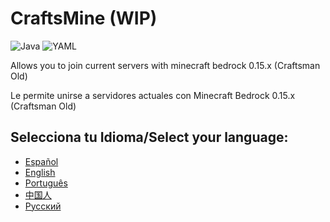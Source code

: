 # CraftsMine (WIP)

![Java](https://img.shields.io/badge/java-%23ED8B00.svg?style=for-the-badge&logo=openjdk&logoColor=white)
![YAML](https://img.shields.io/badge/yaml-%23ffffff.svg?style=for-the-badge&logo=yaml&logoColor=151515)

Allows you to join current servers with minecraft bedrock 0.15.x (Craftsman Old)

Le permite unirse a servidores actuales con Minecraft Bedrock 0.15.x (Craftsman Old)

## Selecciona tu Idioma/Select your language:
  - [Español](https://github.com/Trollhunters501/Craftsmine/blob/main/Espa%C3%B1ol/LEAME.md)
  - [English](https://github.com/Trollhunters501/Craftsmine/blob/main/English/README.md)
  - [Português](https://github.com/Trollhunters501/Craftsmine/blob/main/Portugu%C3%AAs/LEIA-ME.md)
  - [中国人]()
  - [Русский]()

